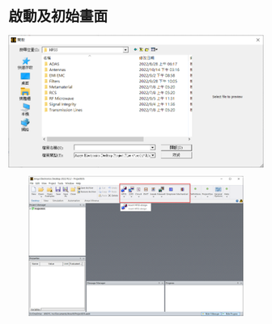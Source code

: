 # 啟動及初始畫面

![](<../.gitbook/assets/image (1).png>)

<figure><img src="../.gitbook/assets/image (11).png" alt=""><figcaption></figcaption></figure>

